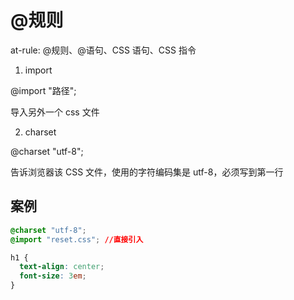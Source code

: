 # @规则

at-rule: @规则、@语句、CSS 语句、CSS 指令

1. import

@import "路径";

导入另外一个 css 文件

2. charset

@charset "utf-8";

告诉浏览器该 CSS 文件，使用的字符编码集是 utf-8，必须写到第一行

## 案例

```css
@charset "utf-8";
@import "reset.css"; //直接引入

h1 {
  text-align: center;
  font-size: 3em;
}
```
